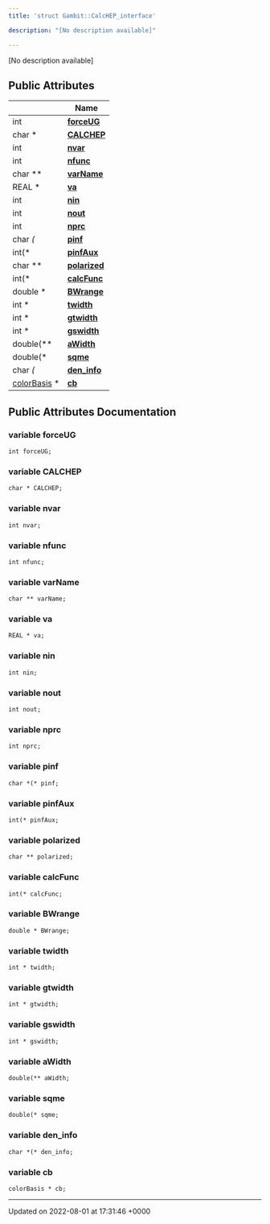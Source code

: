 ```yaml
---
title: 'struct Gambit::CalcHEP_interface'

description: "[No description available]"

---
```









[No description available]

## Public Attributes

|                | Name           |
| -------------- | -------------- |
| int | **[forceUG](/documentation/code/gambit_sphinxclasses/structgambit_1_1calchep__interface/#variable-forceug)**  |
| char * | **[CALCHEP](/documentation/code/gambit_sphinxclasses/structgambit_1_1calchep__interface/#variable-calchep)**  |
| int | **[nvar](/documentation/code/gambit_sphinxclasses/structgambit_1_1calchep__interface/#variable-nvar)**  |
| int | **[nfunc](/documentation/code/gambit_sphinxclasses/structgambit_1_1calchep__interface/#variable-nfunc)**  |
| char ** | **[varName](/documentation/code/gambit_sphinxclasses/structgambit_1_1calchep__interface/#variable-varname)**  |
| REAL * | **[va](/documentation/code/gambit_sphinxclasses/structgambit_1_1calchep__interface/#variable-va)**  |
| int | **[nin](/documentation/code/gambit_sphinxclasses/structgambit_1_1calchep__interface/#variable-nin)**  |
| int | **[nout](/documentation/code/gambit_sphinxclasses/structgambit_1_1calchep__interface/#variable-nout)**  |
| int | **[nprc](/documentation/code/gambit_sphinxclasses/structgambit_1_1calchep__interface/#variable-nprc)**  |
| char *(* | **[pinf](/documentation/code/gambit_sphinxclasses/structgambit_1_1calchep__interface/#variable-pinf)**  |
| int(* | **[pinfAux](/documentation/code/gambit_sphinxclasses/structgambit_1_1calchep__interface/#variable-pinfaux)**  |
| char ** | **[polarized](/documentation/code/gambit_sphinxclasses/structgambit_1_1calchep__interface/#variable-polarized)**  |
| int(* | **[calcFunc](/documentation/code/gambit_sphinxclasses/structgambit_1_1calchep__interface/#variable-calcfunc)**  |
| double * | **[BWrange](/documentation/code/gambit_sphinxclasses/structgambit_1_1calchep__interface/#variable-bwrange)**  |
| int * | **[twidth](/documentation/code/gambit_sphinxclasses/structgambit_1_1calchep__interface/#variable-twidth)**  |
| int * | **[gtwidth](/documentation/code/gambit_sphinxclasses/structgambit_1_1calchep__interface/#variable-gtwidth)**  |
| int * | **[gswidth](/documentation/code/gambit_sphinxclasses/structgambit_1_1calchep__interface/#variable-gswidth)**  |
| double(** | **[aWidth](/documentation/code/gambit_sphinxclasses/structgambit_1_1calchep__interface/#variable-awidth)**  |
| double(* | **[sqme](/documentation/code/gambit_sphinxclasses/structgambit_1_1calchep__interface/#variable-sqme)**  |
| char *(* | **[den_info](/documentation/code/gambit_sphinxclasses/structgambit_1_1calchep__interface/#variable-den-info)**  |
| [colorBasis](/documentation/code/gambit_sphinxclasses/structgambit_1_1colorbasis/) * | **[cb](/documentation/code/gambit_sphinxclasses/structgambit_1_1calchep__interface/#variable-cb)**  |

## Public Attributes Documentation

### variable forceUG

```
int forceUG;
```


### variable CALCHEP

```
char * CALCHEP;
```


### variable nvar

```
int nvar;
```


### variable nfunc

```
int nfunc;
```


### variable varName

```
char ** varName;
```


### variable va

```
REAL * va;
```


### variable nin

```
int nin;
```


### variable nout

```
int nout;
```


### variable nprc

```
int nprc;
```


### variable pinf

```
char *(* pinf;
```


### variable pinfAux

```
int(* pinfAux;
```


### variable polarized

```
char ** polarized;
```


### variable calcFunc

```
int(* calcFunc;
```


### variable BWrange

```
double * BWrange;
```


### variable twidth

```
int * twidth;
```


### variable gtwidth

```
int * gtwidth;
```


### variable gswidth

```
int * gswidth;
```


### variable aWidth

```
double(** aWidth;
```


### variable sqme

```
double(* sqme;
```


### variable den_info

```
char *(* den_info;
```


### variable cb

```
colorBasis * cb;
```


-------------------------------

Updated on 2022-08-01 at 17:31:46 +0000